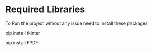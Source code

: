 # Required Libraries
To Run the project without any issue need to install these packages 



pip install tkinter

pip install FPDF
